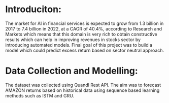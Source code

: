 # Introduciton:

The market for AI in financial services is expected to grow from 1.3 billion in 2017 to 7.4 billion in 2022, at a CAGR of 40.4%, according to Research and Markets which means that this domain is very rich to obtain constructive results which can help in improving revenues in stocks sector by introducing automated models. Final goal of this project was to build a model which could predict excess return based on sector neutral approach.

# Data Collection and Modelling:
The dataset was collected using Quandl Rest API. The aim was to forecast AMAZON returns based on historical data using sequence based learning methods such as lSTM and GRU.
